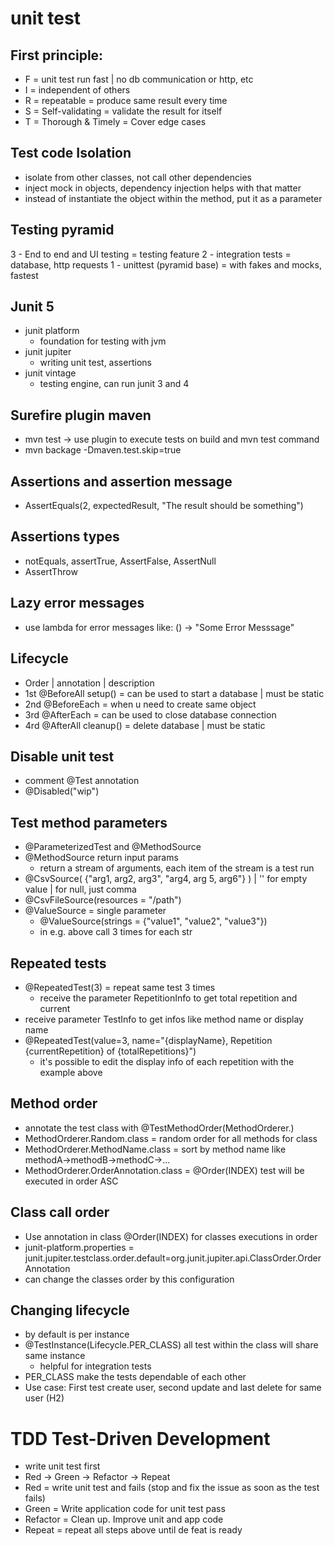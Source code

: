 # unit test

## First principle:

- F = unit test run fast | no db communication or http, etc
- I = independent of others
- R = repeatable = produce same result every time
- S = Self-validating = validate the result for itself
- T = Thorough & Timely = Cover edge cases

## Test code Isolation

- isolate from other classes, not call other dependencies
- inject mock in objects, dependency injection helps with that matter
- instead of instantiate the object within the method, put it as a parameter

## Testing pyramid

3 - End to end and UI testing = testing feature
2 - integration tests = database, http requests
1 - unittest (pyramid base) = with fakes and mocks, fastest

## Junit 5

- junit platform
  - foundation for testing with jvm
- junit jupiter
  - writing unit test, assertions
- junit vintage
  - testing engine, can run junit 3 and 4

## Surefire plugin maven

- mvn test -> use plugin to execute tests on build and mvn test command
- mvn backage -Dmaven.test.skip=true

## Assertions and assertion message

- AssertEquals(2, expectedResult, "The result should be something")

## Assertions types

- notEquals, assertTrue, AssertFalse, AssertNull
- AssertThrow

## Lazy error messages

- use lambda for error messages like: () -> "Some Error Messsage"

## Lifecycle

- Order | annotation | description
- 1st @BeforeAll setup() = can be used to start a database | must be static
- 2nd @BeforeEach = when u need to create same object
- 3rd @AfterEach = can be used to close database connection
- 4rd @AfterAll cleanup() = delete database | must be static

## Disable unit test

- comment @Test annotation
- @Disabled("wip")

## Test method parameters

- @ParameterizedTest and @MethodSource
- @MethodSource return input params 
  - return a stream of arguments, each item of the stream is a test run
- @CsvSource( {"arg1, arg2, arg3", "arg4, arg 5, arg6"} ) | '' for empty value | for null, just comma
- @CsvFileSource(resources = "/path")
- @ValueSource = single parameter
  - @ValueSource(strings = {"value1", "value2", "value3"})
  - in e.g. above call 3 times for each str

## Repeated tests

- @RepeatedTest(3) = repeat same test 3 times
  - receive the parameter RepetitionInfo to get total repetition and current
- receive parameter TestInfo to get infos like method name or display name
- @RepeatedTest(value=3, name="{displayName}, Repetition {currentRepetition} of {totalRepetitions}")
  - it's possible to edit the display info of each repetition with the example above

## Method order

- annotate the test class with @TestMethodOrder(MethodOrderer.<ORDER>)
- MethodOrderer.Random.class = random order for all methods for class
- MethodOrderer.MethodName.class = sort by method name like methodA->methodB->methodC->...
- MethodOrderer.OrderAnnotation.class = @Order(INDEX) test will be executed in order ASC

## Class call order

- Use annotation in class @Order(INDEX) for classes executions in order
- junit-platform.properties = junit.jupiter.testclass.order.default=org.junit.jupiter.api.ClassOrder.OrderAnnotation
- can change the classes order by this configuration

## Changing lifecycle

- by default is per instance
- @TestInstance(Lifecycle.PER_CLASS) all test within the class will share same instance
  - helpful for integration tests
- PER_CLASS make the tests dependable of each other
- Use case: First test create user, second update and last delete for same user (H2)


# TDD Test-Driven Development

- write unit test first
- Red -> Green -> Refactor -> Repeat
- Red = write unit test and fails (stop and fix the issue as soon as the test fails)
- Green = Write application code for unit test pass
- Refactor = Clean up. Improve unit and app code
- Repeat = repeat all steps above until de feat is ready
